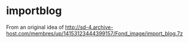 importblog
==========

From an original idea of http://sd-4.archive-host.com/membres/up/14153123444399157/Fond_image/import_blog.7z
